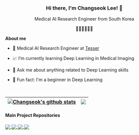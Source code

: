 ### <div align="center">Hi there, I'm Changseok Lee! 👋</div>  
  

<div align="center">Medical AI Research Engineer from South Korea  

👨‍💻🇰🇷🙇‍♂️</div>  

**About me**

- 💼 Medical AI Research Engineer at [Tesser](https://www.tesser.co.kr)

- 📈 I’m currently learning Deep Learning in Medical Imaging 

- 💬 Ask me about anything related to Deep Learning skills

- 🤭 Fun fact: I'm a beginner in Deep Learning  

<br />

| <a href="https://github.com/wjh1065/github-readme-stats"><img align="center" src="https://github-readme-stats.vercel.app/api?username=wjh1065&show_icons=true&include_all_commits=true&theme=buefy&hide_border=true" alt="Changseok's github stats" /></a> | <a href="https://github.com/wjh1065/github-readme-stats"><img align="center" src="https://github-readme-stats.vercel.app/api/top-langs/?username=wjh1065&layout=compact&theme=buefy&hide_border=true" /></a> |
| ------------- | ------------- |

#### Main Project Repositories


<a href="https://github.com/wjh1065/Partial-Volume-Effect-Correction-Algorithm-from-PET-scan">
  <img align="center" src="https://github-readme-stats.vercel.app/api/pin/?username=wjh1065&repo=Partial-Volume-Effect-Correction-Algorithm-from-PET-scan&theme=buefy" />
</a>
<a href="https://github.com/wjh1065/Grey-Matter-Segmentation-Algorithm-from-Brain-MR-images">
  <img align="center" src="https://github-readme-stats.vercel.app/api/pin/?username=wjh1065&repo=Grey-Matter-Segmentation-Algorithm-from-Brain-MR-images&theme=buefy" />
</a>
<a href="https://github.com/wjh1065/DeepSORT-with-Bird-Eye-View">
  <img align="center" src="https://github-readme-stats.vercel.app/api/pin/?username=wjh1065&repo=DeepSORT-with-Bird-Eye-View&theme=buefy" />
</a>
<a href="https://github.com/wjh1065/3D-Patch-Based-Training">
  <img align="center" src="https://github-readme-stats.vercel.app/api/pin/?username=wjh1065&repo=3D-Patch-Based-Training&theme=buefy" />
</a>

<br />
<br />

